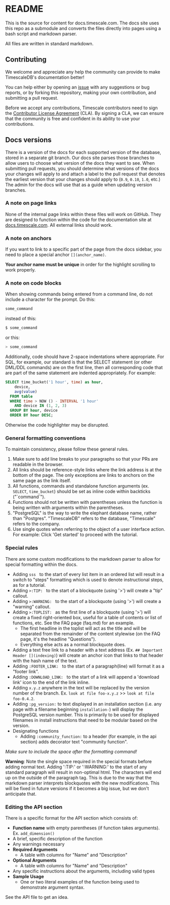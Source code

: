 # README #

This is the source for content for docs.timescale.com.
The docs site uses this repo as a submodule and converts the files directly into
pages using a bash script and markdown parser.

All files are written in standard markdown.

## Contributing

We welcome and appreciate any help the community can provide to make
TimescaleDB's documentation better!

You can help either by opening an
[issue](https://github.com/timescale/docs.timescale.com-content/issues) with
any suggestions or bug reports, or by forking this repository, making your own
contribution, and submitting a pull request.

Before we accept any contributions, Timescale contributors need to
sign the [Contributor License Agreement](https://cla-assistant.io/timescale/docs.timescale.com-content) (CLA).
By signing a CLA, we can ensure that the community is free and confident in its
ability to use your contributions.

## Docs versions

There is a version of the docs for each supported version of the database, stored in
a separate git branch.  Our docs site parses those branches to allow users to choose
what version of the docs they want to see.  When submitting pull requests, you should determine
what versions of the docs your changes will apply to and attach a label to the pull request
that denotes the earliest version that your changes should apply to (`0.9`, `0.10`, `1.0`, etc.)
The admin for the docs will use that as a guide when updating version branches.

### A note on page links

None of the internal page links within these files will work on GitHub.  They are designed to function within the code for the documentation site at [docs.timescale.com](http://docs.timescale.com).  All external links should work.

### A note on anchors

If you want to link to a specific part of the page from the docs sidebar, you
need to place a special anchor `[](anchor_name)`.

**Your anchor name must be unique** in order for the highlight scrolling to work properly.

### A note on code blocks
When showing commands being entered from a command line, do not include a
character for the prompt.  Do this:

```bash
some_command
```

instead of this:
```bash
$ some_command
```

or this:
```bash
> some_command
```

Additionally, code should have 2-space indentations where appropriate.  For SQL, for example,
our standard is that the SELECT statement (or other DML/DDL commands) are on the first line,
then all corresponding code that are part of the same statement are indented appropriately.
For example:

```sql
SELECT time_bucket('1 hour', time) as hour,
    device,
    avg(value)
  FROM table
  WHERE time > NOW () - INTERVAL '1 hour'
    AND device IN (1, 2, 3)
  GROUP BY hour, device
  ORDER BY hour DESC;
```

Otherwise the code highlighter may be disrupted.

### General formatting conventions

To maintain consistency, please follow these general rules.
1. Make sure to add line breaks to your paragraphs so that your PRs are readable
in the browser.
1. All links should be reference-style links where the link address is at the
bottom of the page.  The only exceptions are links to anchors on the same page
as the link itself.
1. All functions, commands and standalone function arguments (ex. `SELECT`,
`time_bucket`) should be set as inline code within backticks ("\`command\`").
1. Functions should not be written with parentheses unless the function is
being written with arguments within the parentheses.
1. "PostgreSQL" is the way to write the elephant database name, rather than
"Postgres".  "TimescaleDB" refers to the database, "Timescale" refers to the
company.
1. Use single quotes when referring to the object of a user interface action.
For example: Click 'Get started' to proceed with the tutorial.

### Special rules
There are some custom modifications to the markdown parser to allow for special
formatting within the docs.

+ Adding `sss ` to the start of every list item in an ordered list will result in
  a switch to "steps" formatting which is used to denote instructional steps, as
  for a tutorial.
+ Adding `>:TIP: ` to the start of a blockquote (using '>') will create a "tip" callout.
+ Adding `>:WARNING: ` to the start of a blockquote (using '>') will create a "warning" callout.
+ Adding `>:TOPLIST: ` as the first line of a blockquote (using '>') will
create a fixed right-oriented box, useful for a table of contents or list of
functions, etc.  See the FAQ page (faq.md) for an example.
    - The first headline in the toplist will act as the title and will be separated from the remainder of the content stylewise (on the FAQ page, it's the headline "Questions").
    - Everything else acts as a normal blockquote does.
+ Adding a text free link to a header with a text address (Ex. `## Important Header [](indexing)`) will create an anchor icon that links to that header with the hash name of the text.
+ Adding `:FOOTER_LINK: ` to the start of a paragraph(line) will format it as a "footer link".
+ Adding `:DOWNLOAD_LINK: ` to the start of a link will append a 'download link' icon to the end of the link inline.
+ Adding `x.y.z` anywhere in the text will be replaced by the version number of the branch.  Ex. `look at file foo-x.y.z` >> `look at file foo-0.4.2`.
+ Adding `:pg_version:` to text displayed in an installation section (i.e. any page with a filename beginning `installation-`) will display the PostgreSQL version number.  This is primarily to be used for displayed filenames in install instructions that need to be modular based on the version.
+ Designating functions
    + Adding `:community_function:` to a header (for example, in the api section) adds decorator text "community function".

_Make sure to include the space after the formatting command!_

**Warning**: Note the single space required in the special formats before adding
normal text. Adding ':TIP:' or ':WARNING:' to the start of any standard paragraph will
result in non-optimal html.  The characters will end up on the outside of the
paragraph tag.  This is due to the way that the markdown parser interprets
blockquotes with the new modifications.
This will be fixed in future versions if it becomes a big issue, but we don't
anticipate that.

### Editing the API section

There is a specific format for the API section which consists of:
- **Function name** with empty parentheses (if function takes arguments). Ex. `add_dimension()`
- A brief, specific description of the function
- Any warnings necessary
- **Required Arguments**
    - A table with columns for "Name" and "Description"
- **Optional Arguments**
    - A table with columns for "Name" and "Description"
- Any specific instructions about the arguments, including valid types
- **Sample Usage**
    - One or two literal examples of the function being used to demonstrate argument syntax.

See the API file to get an idea.
